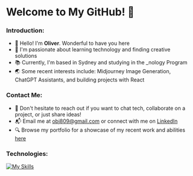 # Welcome to My GitHub! 💫

### Introduction:

- 👋 Hello! I'm **Oliver**. Wonderful to have you here
- 🚀 I'm passionate about learning technology and finding creative solutions
- 📚 Currently, I'm based in Sydney and studying in the _nology Program
- 🌏 Some recent interests include: Midjourney Image Generation, ChatGPT Assistants, and building projects with React  

### Contact Me:

- 💬 Don't hesitate to reach out if you want to chat tech, collaborate on a project, or just share ideas!
- 📬 Email me at obj809@gmail.com or connect with me on [LinkedIn](https://www.linkedin.com/in/obj809/)
- 🔍 Browse my portfolio for a showcase of my recent work and abilities [here](https://cyberforge1.github.io/portfolio-project)


### Technologies: 

  [![My Skills](https://skillicons.dev/icons?i=html,css,sass,bootstrap,js,react,nodejs,python,django,flask,java,mongodb,firebase,mysql,aws)](https://skillicons.dev)

<!---
cyberforge1/cyberforge1 is a ✨ special ✨ repository because its `README.md` (this file) appears on your GitHub profile.
You can click the Preview link to take a look at your changes.
--->
<!---
- 🌱 Some recent interests include: Midjourney Image Generation, creating chatGPT assistants, and building projects with React
--->


